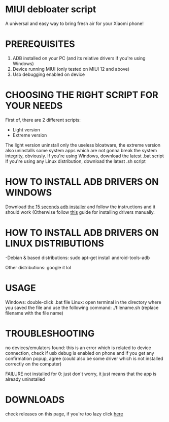 # MIUI debloater script
A universal and easy way to bring fresh air for your Xiaomi phone!

# PREREQUISITES
1. ADB installed on your PC (and its relative drivers if you're using Windows)
2. Device running MIUI (only tested on MIUI 12 and above)
3. Usb debugging enabled on device

# CHOOSING THE RIGHT SCRIPT FOR YOUR NEEDS
First of, there are 2 different scripts:
- Light version
- Extreme version

The light version uninstall only the useless bloatware, the extreme version also uninstalls some system apps which are not gonna break the system integrity, obviously.
If you're using Windows, download the latest .bat script
If you're using any Linux distribution, download the latest .sh script

# HOW TO INSTALL ADB DRIVERS ON WINDOWS
Download [the 15 seconds adb installer](https://forum.xda-developers.com/t/official-tool-windows-adb-fastboot-and-drivers-15-seconds-adb-installer-v1-4-3.2588979/) and follow the instructions and it should work (Otherwise follow [this](https://www.xiaomidriversdownload.com/xiaomi-adb-drivers-official/) guide for installing drivers manually.

# HOW TO INSTALL ADB DRIVERS ON LINUX DISTRIBUTIONS
-Debian & based distributions: sudo apt-get install android-tools-adb

Other distributions: google it lol

# USAGE
Windows: double-click .bat file 
Linux: open terminal in the directory where you saved the file and use the following command: ./filename.sh (replace filename with the file name)

# TROUBLESHOOTING
no devices/emulators found: this is an error which is related to device connection, check if usb debug is enabled on phone and if you get any confirmation popup, agree (could also be some driver which is not installed correctly on the computer)

FAILURE not installed for 0: just don't worry, it just means that the app is already uninstalled

# DOWNLOADS
check releases on this page, if you're too lazy click [here](https://github.com/redmipocodiscussion/MiuiDebloater/releases)
